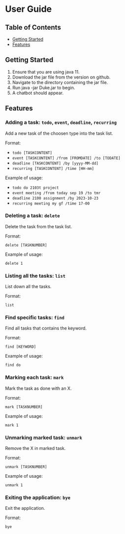 # User Guide

## Table of Contents

- [Getting Started](#getting-started)
- [Features](#features)

## Getting Started

1. Ensure that you are using java 11.
2. Download the jar file from the version on github.
3. Navigate to the directory containing the jar file.
4. Run java -jar Duke.jar to begin.
5. A chatbot should appear.

## Features

### Adding a task: `todo`, `event`, `deadline`, `recurring`

Add a new task of the choosen type into the task list.

Format:

- `todo [TASKCONTENT]`
- `event [TASKCONTENT] /from [FROMDATE] /to [TODATE]`
- `deadline [TASKCONTENT] /by [yyyy-MM-dd]`
- `recurring [TASKCONTENT] /time [HH-mm]`

Example of usage:

- `todo do 2103t project`
- `event meeting /from today sep 19 /to tmr`
- `deadline 2100 assignment /by 2023-10-23`
- `recurring meeting my gf /time 17-00`

### Deleting a task: `delete`

Delete the task from the task list.

Format:

`delete [TASKNUMBER]`

Example of usage:

`delete 1`

### Listing all the tasks: `list`

List down all the tasks.

Format:

`list`

### Find specific tasks: `find`

Find all tasks that contains the keyword.

Format:

`find [KEYWORD]`

Example of usage:

`find do`

### Marking each task: `mark`

Mark the task as done with an X.

Format:

`mark [TASKNUMBER]`

Example of usage:

`mark 1`

### Unmarking marked task: `unmark`

Remove the X in marked task.

Format:

`unmark [TASKNUMBER]`

Example of usage:

`unmark 1`

### Exiting the application: `bye`

Exit the application.

Format:

`bye`
